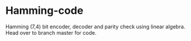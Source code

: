# Hamming-code
Hamming (7,4) bit encoder, decoder and parity check using linear algebra.
Head over to branch master for code. 
